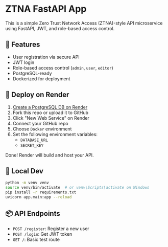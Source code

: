 # ZTNA FastAPI App

This is a simple Zero Trust Network Access (ZTNA)-style API microservice using FastAPI, JWT, and role-based access control.

## 🔐 Features
- User registration via secure API
- JWT login
- Role-based access control (`admin`, `user`, `editor`)
- PostgreSQL-ready
- Dockerized for deployment

## 🚀 Deploy on Render

1. [Create a PostgreSQL DB on Render](https://render.com/docs/databases)
2. Fork this repo or upload it to GitHub
3. Click "New Web Service" on Render
4. Connect your GitHub repo
5. Choose `Docker` environment
6. Set the following environment variables:
   - `DATABASE_URL`
   - `SECRET_KEY`

Done! Render will build and host your API.

## 🧪 Local Dev

```bash
python -m venv venv
source venv/bin/activate  # or venv\Scripts\activate on Windows
pip install -r requirements.txt
uvicorn app.main:app --reload
```

## 📦 API Endpoints

- `POST /register`: Register a new user
- `POST /login`: Get JWT token
- `GET /`: Basic test route
